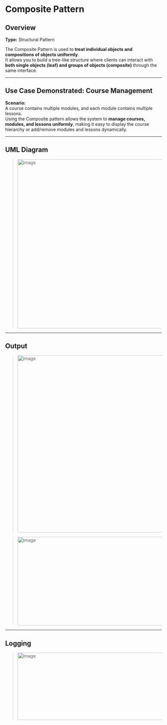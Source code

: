 # Composite Pattern

## Overview
**Type:** Structural Pattern  

The Composite Pattern is used to **treat individual objects and compositions of objects uniformly**.  
It allows you to build a tree-like structure where clients can interact with **both single objects (leaf) and groups of objects (composite)** through the same interface.

---

## **Use Case Demonstrated:** Course Management  

**Scenario:**  
A course contains multiple modules, and each module contains multiple lessons.  
Using the Composite pattern allows the system to **manage courses, modules, and lessons uniformly**, making it easy to display the course hierarchy or add/remove modules and lessons dynamically.

---

## UML Diagram
> <img width="919" height="542" alt="image" src="https://github.com/user-attachments/assets/652311b5-0137-4e0d-9a13-e023dc9aa1a6" />


---

## Output
> <img width="498" height="568" alt="image" src="https://github.com/user-attachments/assets/2b5fb843-39e7-4f26-9ce5-f68f37fab617" />

> <img width="484" height="284" alt="image" src="https://github.com/user-attachments/assets/793fa26b-b4db-4051-89bb-6678d552cab2" />


---

## Logging 
> <img width="709" height="216" alt="image" src="https://github.com/user-attachments/assets/1d8fb435-765c-4102-88c2-ef362c50b63d" />

